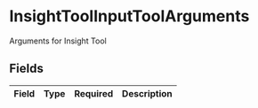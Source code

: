 # InsightToolInputToolArguments

Arguments for Insight Tool


## Fields

| Field       | Type        | Required    | Description |
| ----------- | ----------- | ----------- | ----------- |